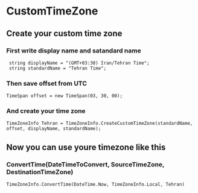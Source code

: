 # CustomTimeZone

## Create your custom time zone

### First write display name and satandard name

```
 string displayName = "(GMT+03:30) Iran/Tehran Time";
 string standardName = "Tehran Time";
```
### Then save offset from UTC

```
TimeSpan offset = new TimeSpan(03, 30, 00);
```

### And create your time zone

```
TimeZoneInfo Tehran = TimeZoneInfo.CreateCustomTimeZone(standardName, offset, displayName, standardName);
```
## Now you can use youre timezone like this

### ConvertTime(DateTimeToConvert, SourceTimeZone, DestinationTimeZone)
```
TimeZoneInfo.ConvertTime(DateTime.Now, TimeZoneInfo.Local, Tehran)
```
